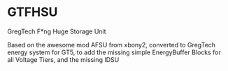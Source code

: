 GTFHSU
====

GregTech F*ng Huge Storage Unit

Based on the awesome mod AFSU from xbony2, converted to GregTech energy system for GT5, to add the missing simple EnergyBuffer Blocks for all Voltage Tiers, and the missing IDSU
